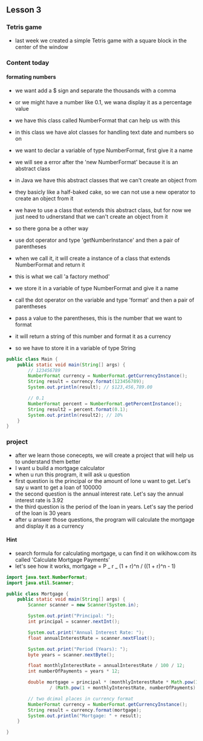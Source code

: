 ## Lesson 3

### Tetris game

- last week we created a simple Tetris game with a square block in the center of the window

### Content today

#### formating numbers

- we want add a $ sign and separate the thousands with a comma
- or we might have a number like 0.1, we wana display it as a percentage value
- we have this class called NumberFormat that can help us with this
- in this class we have alot classes for handling text date and numbers so on
- we want to declar a variable of type NumberFormat, first give it a name
- we will see a error after the 'new NumberFormat' because it is an abstract class

- in Java we have this abstract classes that we can't create an object from
- they basicly like a half-baked cake, so we can not use a new operator to create an object from it
- we have to use a class that extends this abstract class, but for now we just need to udnerstand that we can't create an object from it
- so there gona be a other way
- use dot operator and type 'getNumberInstance' and then a pair of parentheses
- when we call it, it will create a instance of a class that extends NumberFormat and return it
- this is what we call 'a factory method'

- we store it in a variable of type NumberFormat and give it a name
- call the dot operator on the variable and type 'format' and then a pair of parentheses
- pass a value to the parentheses, this is the number that we want to format
- it will return a string of this number and format it as a currency
- so we have to store it in a variable of type String

```java
public class Main {
    public static void main(String[] args) {
        // 123456789
        NumberFormat currency = NumberFormat.getCurrencyInstance();
        String result = currency.format(123456789);
        System.out.println(result); // $123,456,789.00

        // 0.1
        NumberFormat percent = NumberFormat.getPercentInstance();
        String result2 = percent.format(0.1);
        System.out.println(result2); // 10%
    }
}
```

### project

- after we learn those conecepts, we will create a project that will help us to understand them better
- I want u build a mortgage calculator
- when u run this program, it will ask u question
- first question is the principal or the amount of lone u want to get. Let's say u want to get a loan of 100000
- the second question is the annual interest rate. Let's say the annual interest rate is 3.92
- the third question is the period of the loan in years. Let's say the period of the loan is 30 years
- after u answer those questions, the program will calculate the mortgage and display it as a currency

#### Hint

- search formula for calculating mortgage, u can find it on wikihow.com its called 'Calculate Mortgage Payments'
- let's see how it works, mortgage = P _ r _ (1 + r)^n / ((1 + r)^n - 1)

```java
import java.text.NumberFormat;
import java.util.Scanner;

public class Mortgage {
    public static void main(String[] args) {
        Scanner scanner = new Scanner(System.in);

        System.out.print("Principal: ");
        int principal = scanner.nextInt();

        System.out.print("Annual Interest Rate: ");
        float annualInterestRate = scanner.nextFloat();

        System.out.print("Period (Years): ");
        byte years = scanner.nextByte();

        float monthlyInterestRate = annualInterestRate / 100 / 12;
        int numberOfPayments = years * 12;

        double mortgage = principal * (monthlyInterestRate * Math.pow(1 + monthlyInterestRate, numberOfPayments))
                / (Math.pow(1 + monthlyInterestRate, numberOfPayments) - 1);

        // two dcimal places in currency format
        NumberFormat currency = NumberFormat.getCurrencyInstance();
        String result = currency.format(mortgage);
        System.out.println("Mortgage: " + result);
    }

}
```
